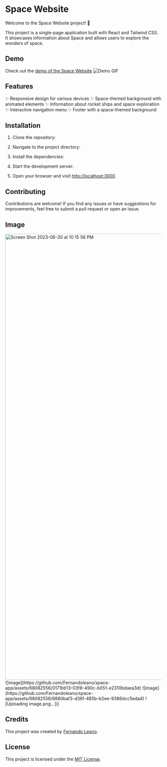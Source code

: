 # Space Website

Welcome to the Space Website project! 🚀

This project is a single-page application built with React and Tailwind CSS. It showcases information about Space and allows users to explore the wonders of space.

## Demo

Check out the [demo of the Space Website](https://space-app-two.vercel.app/)
![Demo GIF](demo.gif)

## Features

✨ Responsive design for various devices
✨ Space-themed background with animated elements
✨ Information about rocket ships and space exploration
✨ Interactive navigation menu
✨ Footer with a space-themed background

## Installation

1. Clone the repository:


2. Navigate to the project directory:


3. Install the dependencies:


4. Start the development server:


5. Open your browser and visit [http://localhost:3000](http://localhost:3000).

## Contributing

Contributions are welcome! If you find any issues or have suggestions for improvements, feel free to submit a pull request or open an issue.

## Image
<img width="1435" alt="Screen Shot 2023-06-30 at 10 15 56 PM" src="https://github.com/Fernandoleano/space-app/assets/68082556/26c5695f-1871-4812-a15e-50ab8d4582e6">
![image](https://github.com/Fernandoleano/space-app/assets/68082556/0171bb13-03f8-490c-b051-e2310bdaea3d)
![image](https://github.com/Fernandoleano/space-app/assets/68082556/6680baf3-d36f-485b-b2ee-9386dcc5eda4)
![Uploading image.png…]()



## Credits

This project was created by [Fernando Leano](https://github.com/Fernandoleano).

## License

This project is licensed under the [MIT License](LICENSE).
